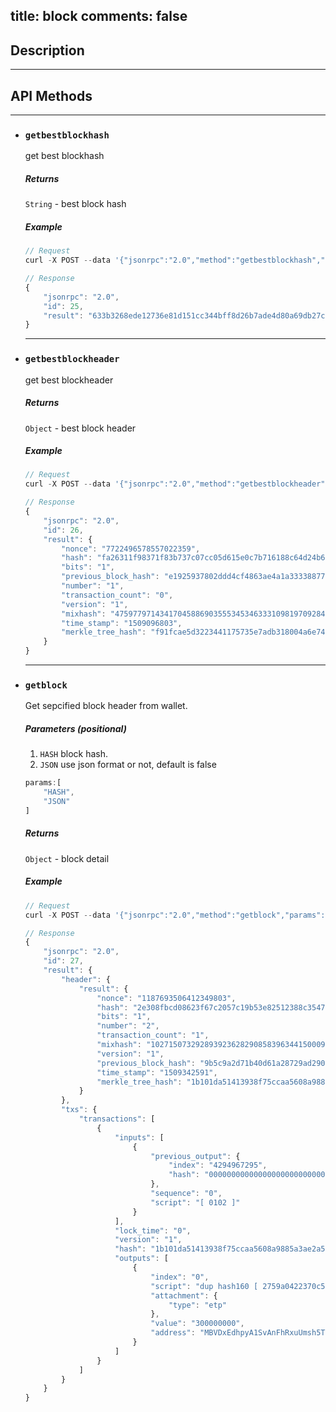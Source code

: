 title: block
comments: false
---

## Description
***

## API Methods 
***

* ### `getbestblockhash`
    get best blockhash
    ##### Returns
    `String` - best block hash

    ##### Example
    ```js
    // Request
    curl -X POST --data '{"jsonrpc":"2.0","method":"getbestblockhash","params":[],"id":25}'

    // Response
    {
        "jsonrpc": "2.0", 
        "id": 25, 
        "result": "633b3268ede12736e81d151cc344bff8d26b7ade4d80a69db27c6c581a8e1d01"
    }
    ```
    ***
* ### `getbestblockheader`
    get best blockheader
    ##### Returns
    `Object` - best block header

    ##### Example
    ```js
    // Request
    curl -X POST --data '{"jsonrpc":"2.0","method":"getbestblockheader","params":[],"id":26}'

    // Response
    {
        "jsonrpc": "2.0", 
        "id": 26, 
        "result": {
            "nonce": "7722496578557022359", 
            "hash": "fa26311f98371f83b737c07cc05d615e0c7b716188c64d24b6df23e17e01d691", 
            "bits": "1", 
            "previous_block_hash": "e1925937802ddd4cf4863ae4a1a33338877dccee1d3a0bbccc6d75b8c240675f", 
            "number": "1", 
            "transaction_count": "0", 
            "version": "1", 
            "mixhash": "47597797143417045886903555345346333109819709284889931755188005936950690907038", 
            "time_stamp": "1509096803", 
            "merkle_tree_hash": "f91fcae5d3223441175735e7adb318004a6e7400eb01b6f3df13fa4b1e3feab9"
        }
    }
    ```
    ***
* ### `getblock`
    Get sepcified block header from wallet.
    ##### Parameters (positional)
    1. `HASH` block hash.
    2. `JSON` use json format or not, default is false
    ```js
    params:[
        "HASH", 
        "JSON"
    ]
     ```
    ##### Returns
    `Object` - block detail

    ##### Example
    ```js
    // Request
    curl -X POST --data '{"jsonrpc":"2.0","method":"getblock","params":["2e308fbcd08623f67c2057c19b53e82512388c354729eef86aba923dc9d162e6", "--json", "true"],"id":27}'

    // Response
    {
        "jsonrpc": "2.0", 
        "id": 27, 
        "result": {
            "header": {
                "result": {
                    "nonce": "1187693506412349803", 
                    "hash": "2e308fbcd08623f67c2057c19b53e82512388c354729eef86aba923dc9d162e6", 
                    "bits": "1", 
                    "number": "2", 
                    "transaction_count": "1", 
                    "mixhash": "102715073292893923628290858396344150009889387711784906893245729235330861356261", 
                    "version": "1", 
                    "previous_block_hash": "9b5c9a2d71b40d61a28729ad290a82d059e303bb2a18ef3c5e4c541c786ea3bf", 
                    "time_stamp": "1509342591", 
                    "merkle_tree_hash": "1b101da51413938f75ccaa5608a9885a3ae2a5fb523caf3ca74bc284302dfc09"
                }
            }, 
            "txs": {
                "transactions": [
                    {
                        "inputs": [
                            {
                                "previous_output": {
                                    "index": "4294967295", 
                                    "hash": "0000000000000000000000000000000000000000000000000000000000000000"
                                }, 
                                "sequence": "0", 
                                "script": "[ 0102 ]"
                            }
                        ], 
                        "lock_time": "0", 
                        "version": "1", 
                        "hash": "1b101da51413938f75ccaa5608a9885a3ae2a5fb523caf3ca74bc284302dfc09", 
                        "outputs": [
                            {
                                "index": "0", 
                                "script": "dup hash160 [ 2759a0422370c52ac7bc57f6b3a082877bf40400 ] equalverify checksig", 
                                "attachment": {
                                    "type": "etp"
                                }, 
                                "value": "300000000", 
                                "address": "MBVDxEdhpyA1SvAnFhRxuUmsh5TsaURieV"
                            }
                        ]
                    }
                ]
            }
        }
    }
    ```
